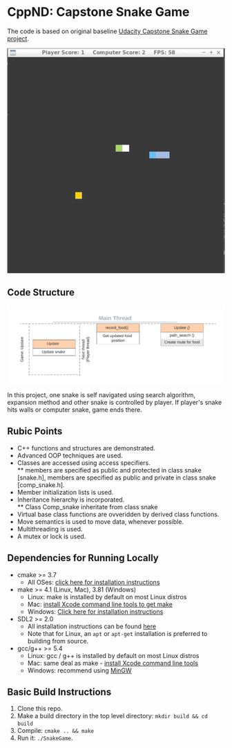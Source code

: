 # CppND: Capstone Snake Game 

The code is based on original baseline [Udacity Capstone Snake Game project](https://github.com/udacity/CppND-Capstone-Snake-Game).


<p align="center">
<img src="Capstone.gif"/>
</p>


## Code Structure

<p align="center">
<img src="Code_structure.png"/>
</p>

In this project, one snake is self navigated using search algorithm, expansion method and other snake is controlled by player. If player's snake hits walls or computer snake, game ends there.

## Rubic Points

* C++ functions and structures are demonstrated.  
* Advanced OOP techniques are used. 
* Classes are accessed using access specifiers.  
** members are specified as public and protected in class snake [snake.h], members are specified as public and private in class snake [comp_snake.h].
* Member initialization lists is used.    
* Inheritance hierarchy is incorporated.  
** Class Comp_snake inheritate from class snake
* Virtual base class functions are ovveridden by derived class functions.  
* Move semantics is used to move data, whenever possible.  
* Multithreading is used.   
* A mutex or lock is used.  


## Dependencies for Running Locally
* cmake >= 3.7
  * All OSes: [click here for installation instructions](https://cmake.org/install/)
* make >= 4.1 (Linux, Mac), 3.81 (Windows)
  * Linux: make is installed by default on most Linux distros
  * Mac: [install Xcode command line tools to get make](https://developer.apple.com/xcode/features/)
  * Windows: [Click here for installation instructions](http://gnuwin32.sourceforge.net/packages/make.htm)
* SDL2 >= 2.0
  * All installation instructions can be found [here](https://wiki.libsdl.org/Installation)
  * Note that for Linux, an `apt` or `apt-get` installation is preferred to building from source.
* gcc/g++ >= 5.4
  * Linux: gcc / g++ is installed by default on most Linux distros
  * Mac: same deal as make - [install Xcode command line tools](https://developer.apple.com/xcode/features/)
  * Windows: recommend using [MinGW](http://www.mingw.org/)

## Basic Build Instructions

1. Clone this repo.
2. Make a build directory in the top level directory: `mkdir build && cd build`
3. Compile: `cmake .. && make`
4. Run it: `./SnakeGame`.
